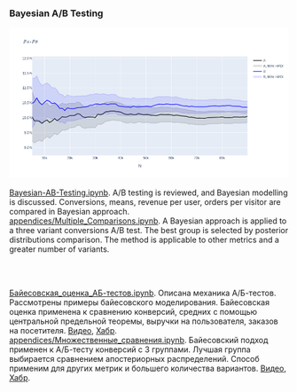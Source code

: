 ### Bayesian A/B Testing

<p align="center">
    <a href="https://github.com/andrewbrdk/Bayesian-AB-Testing/blob/main/Bayesian-AB-Testing.ipynb">
        <img src="./figs/BayesianABCover.png" width="800"/>
    </a>
</p>

[Bayesian-AB-Testing.ipynb](https://github.com/andrewbrdk/Bayesian-AB-Testing/blob/main/Bayesian-AB-Testing.ipynb). A/B testing is reviewed, and Bayesian modelling is discussed. Conversions, means, revenue per user, orders per visitor are compared in Bayesian approach.  
[appendices/Multiple_Comparisons.ipynb](https://github.com/andrewbrdk/Bayesian-AB-Testing/blob/main/appendices/Multiple_Comparisons.ipynb). A Bayesian approach is applied to a three variant conversions A/B test. The best group is selected by posterior distributions comparison. The method is applicable to other metrics and a greater number of variants.  

&nbsp;  
&nbsp;  

[Байесовская_оценка_АБ-тестов.ipynb](https://github.com/andrewbrdk/Bayesian-AB-Testing/blob/main/%D0%91%D0%B0%D0%B9%D0%B5%D1%81%D0%BE%D0%B2%D1%81%D0%BA%D0%B0%D1%8F_%D0%BE%D1%86%D0%B5%D0%BD%D0%BA%D0%B0_%D0%90%D0%91-%D1%82%D0%B5%D1%81%D1%82%D0%BE%D0%B2.ipynb). Описана механика А/Б-тестов. Рассмотрены примеры байесовского моделирования. Байесовская оценка применена к сравнению конверсий, средних с помощью центральной предельной теоремы, выручки на пользователя, заказов на посетителя. [Видео](https://www.youtube.com/playlist?list=PLqgtGAeapsOPpV0FqeXEpWosHBW8ZebYl), [Хабр](https://habr.com/ru/articles/885936/).  
[appendices/Множественные_сравнения.ipynb](https://github.com/andrewbrdk/Bayesian-AB-Testing/blob/main/appendices/Множественные_сравнения.ipynb). Байесовский подход применен к А/Б-тесту конверсий с 3 группами. Лучшая группа выбирается сравнением апостериорных распределений. Способ применим для других метрик и большего количества вариантов. [Видео](https://youtu.be/nfCoDUHrJeQ), [Хабр](https://habr.com/ru/articles/903820/).  
